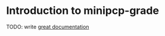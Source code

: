 # Introduction to minipcp-grade

TODO: write [great documentation](http://jacobian.org/writing/what-to-write/)
